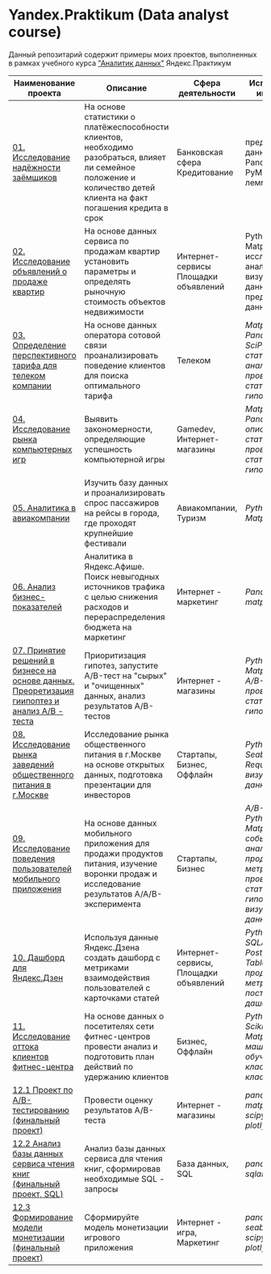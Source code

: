 # Yandex.Praktikum (Data analyst course)
Данный репозитарий содержит примеры моих проектов, выполненных в рамках учебного курса ["Аналитик данных"](https://praktikum.yandex.ru/profile/data-analyst/) Яндекс.Практикум

|Наименование проекта|Описание|Сфера деятельности|Использованные инструменты|
|-----|------|------|------|
|[01. Исследование надёжности заёмщиков](https://github.com/faultydub/Yandex.Praktikum/tree/main/01_%D0%9F%D1%80%D0%B5%D0%B4%D0%BE%D0%B1%D1%80%D0%B0%D0%B1%D0%BE%D1%82%D0%BA%D0%B0%20%D0%B4%D0%B0%D0%BD%D0%BD%D1%8B%D1%85)|На основе статистики о платёжеспособности клиентов, необходимо разобраться, влияет ли семейное положение и количество детей клиента на факт погашения кредита в срок|Банковская сфера Кредитование|предобработка данных, Python, Pandas, PyMystem3, лемматизация|
|[02. Исследование объявлений о продаже квартир]()|На основе данных сервиса по продажам квартир установить параметры и определять рыночную стоимость объектов недвижимости|Интернет-сервисы Площадки объявлений|Python, Pandas, Matplotlib, исследовательский анализ данных, визуализация данных, предобработка данных|
|[03. Определение перспективного тарифа для телеком компании]()|На основе данных оператора сотовой связи проанализировать поведение клиентов для поиска оптимального тарифа |Телеком|*Matplotlib, NumPy, Pandas, Python, SciPy, статистический анализ данных, проверка статистических гипотез*|
|[04. Исследование рынка компьютерных игр]()|Выявить закономерности, определяющие успешность компьютерной игры |Gamedev, Интернет-магазины|*Matplotlib, NumPy, Pandas, Python, описательная статистика, проверка статистических гипотез*|
|[05. Аналитика в авиакомпании]()|Изучить базу данных и проанализировать спрос пассажиров на рейсы в города, где проходят крупнейшие фестивали|Авиакомпании, Туризм|*Python, Pandas, Matplotlib, SciPy*|
|[06. Анализ бизнес-показателей]()|Аналитика в Яндекс.Афише. Поиск невыгодных источников трафика с целью снижения расходов и перераспределения бюджета на маркетинг|Интернет - маркетинг|*Pandas, numpy, matplotlib, seaborn*|
|[07. Принятие решений в бизнесе на основе данных. Преоретизация гиипоптез и анализ A/B - теста]()|Приоритизация гипотез, запустите A/B-тест на "сырых" и "очищенных" данных, анализ результатов A/B-тестов|Интернет - магазины|*Python, Pandas, Matplotlib, SciPy, A/B-тестирование, проверка статистических гипотез*|
|[08. Исследование рынка заведений общественного питания в г.Москве]()|Исследование рынка общественного питания в г.Москве на основе открытых данных, подготовка презентации для инвесторов|Стартапы, Бизнес, Оффлайн|*Python, Pandas, Seaborn, Plotly, Requests, визуализация данных*|
|[09. Исследование поведения пользователей мобильного приложения]()|На основе данных мобильного приложения для продажи продуктов питания, изучение воронки продаж и исследование результатов A/A/B-эксперимента|Стартапы, Бизнес|*A/B-тестирование, Python, Pandas, Matplotlib, Seaborn, событийная аналитика, продуктовые метрики, Plotly, проверка статистических гипотез, визуализация данных*|
|[10. Дашборд для Яндекс.Дзен]()|Используя данные Яндекс.Дзена создать дашборд с метриками взаимодействия пользователей с карточками статей|Интернет-сервисы, Площадки объявлений|*Python, SQLAlchemy, PostgreSQL, dash, Tableau, продуктовые метрики, построение дашбордов*|
|[11. Исследование оттока клиентов фитнес-центра]()|На основе данных о посетителях сети фитнес-центров провести анализ и подготовить план действий по удержанию клиентов|Бизнес, Оффлайн|*Python, Pandas, Scikit-learn, Matplotlib, Seaborn, машинное обучение, классификация, кластеризация*|
|[12.1 Проект по А/B-тестированию (финальный проект)]()|Провести оценку результатов A/B-теста|Интернет - магазины|*pandas, numpy, matplotlib, math, scipy, datetime, plotly*|
|[12.2 Анализ базы данных сервиса чтения книг (финальный проект, SQL)]()|Анализ базы данных сервиса для чтения книг, сформировав необходимые SQL - запросы|База данных, SQL|*pandas , numpy, sqlalchemy, SQL*|
|[12.3 Формирование модели монетизации (финальный проект)]()|Сформируйте модель монетизации игрового приложения|Интернет - игра, Маркетинг|*pandas, numpy, seaborn, math, scipy, datetime, plotly*|
